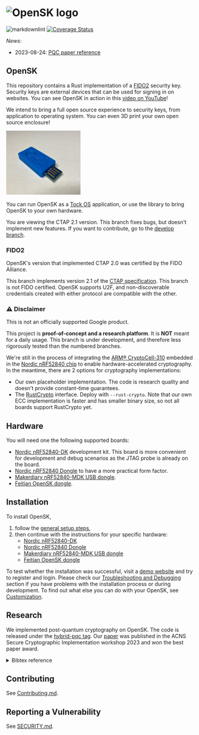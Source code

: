 # <img alt="OpenSK logo" src="docs/img/OpenSK.svg" width="200px">

![markdownlint](https://github.com/google/OpenSK/workflows/markdownlint/badge.svg?branch=2.1)
[![Coverage Status](https://coveralls.io/repos/github/google/OpenSK/badge.svg?branch=2.1)](https://coveralls.io/github/google/OpenSK?branch=2.1)

*News:*

- 2023-08-24: [PQC paper reference](#Research)

## OpenSK

This repository contains a Rust implementation of a
[FIDO2](https://fidoalliance.org/fido2/) security key.
Security keys are external devices that can be used for signing in on websites.
You can see OpenSK in action in this
[video on YouTube](https://www.youtube.com/watch?v=klEozvpw0xg)!

We intend to bring a full open source experience to security keys, from
application to operating system. You can even 3D print your own open source
enclosure!

<img src="docs/img/enclosure.jpg" alt="OpenSK Enclosure" width="200"/>

You can run OpenSK as a [Tock OS](https://tockos.org) application, or use the
library to bring OpenSK to your own hardware.

You are viewing the CTAP 2.1 version. This branch fixes bugs, but doesn't
implement new features. If you want to contribute, go to the
[develop branch](https://github.com/google/OpenSK/tree/develop).

### FIDO2

OpenSK's version that implemented CTAP 2.0 was certified by the FIDO Alliance.

This branch implements version 2.1 of the
[CTAP specification](https://fidoalliance.org/specs/fido-v2.1-ps-20210615/fido-client-to-authenticator-protocol-v2.1-ps-errata-20220621.html).
This branch is not FIDO certified.
OpenSK supports U2F, and non-discoverable credentials created with either
protocol are compatible with the other.

### :warning: Disclaimer

This is not an officially supported Google product.

This project is **proof-of-concept and a research platform**. It is **NOT**
meant for a daily usage. This branch is under development, and therefore less
rigorously tested than the numbered branches.

We're still in the process of integrating the
[ARM&reg; CryptoCell-310](https://developer.arm.com/ip-products/security-ip/cryptocell-300-family)
embedded in the
[Nordic nRF52840 chip](https://infocenter.nordicsemi.com/index.jsp?topic=%2Fps_nrf52840%2Fcryptocell.html)
to enable hardware-accelerated cryptography.
In the meantime, there are 2 options for cryptography implementations:

*   Our own placeholder implementation. The code is research quality and doesn't
    provide constant-time guarantees.
*   The [RustCrypto](https://github.com/RustCrypto) interface. Deploy with
    `--rust-crypto`. Note that our own ECC implementation is faster and has
    smaller binary size, so not all boards support RustCrypto yet.

## Hardware

You will need one the following supported boards:

*   [Nordic nRF52840-DK](https://www.nordicsemi.com/Software-and-Tools/Development-Kits/nRF52840-DK)
    development kit. This board is more convenient for development and debug
    scenarios as the JTAG probe is already on the board.
*   [Nordic nRF52840 Dongle](https://www.nordicsemi.com/Software-and-tools/Development-Kits/nRF52840-Dongle)
    to have a more practical form factor.
*   [Makerdiary nRF52840-MDK USB dongle](https://wiki.makerdiary.com/nrf52840-mdk/).
*   [Feitian OpenSK dongle](https://feitiantech.github.io/OpenSK_USB/).

## Installation

To install OpenSK,
1.  follow the [general setup steps](docs/install.md),
1.  then continue with the instructions for your specific hardware:
	* [Nordic nRF52840-DK](docs/boards/nrf52840dk.md)
	* [Nordic nRF52840 Dongle](docs/boards/nrf52840_dongle.md)
	* [Makerdiary nRF52840-MDK USB dongle](docs/boards/nrf52840_mdk.md)
	* [Feitian OpenSK dongle](docs/boards/nrf52840_feitian.md)

To test whether the installation was successful, visit a
[demo website](https://webauthn.io/) and try to register and login.
Please check our [Troubleshooting and Debugging](docs/debugging.md) section if you
have problems with the installation process or during development. To find out what
else you can do with your OpenSK, see [Customization](docs/customization.md).

## Research

We implemented post-quantum cryptography on OpenSK. The code is released under
the [hybrid-pqc tag](https://github.com/google/OpenSK/releases/tag/hybrid-pqc).
Our [paper](https://eprint.iacr.org/2022/1225) was published in the ACNS
Secure Cryptographic Implementation workshop 2023 and won the best paper award.

<details>
<summary>Bibtex reference</summary>

```
@InProceedings{Ghinea2023hybrid,
    author= {Diana Ghinea and Fabian Kaczmarczyck and Jennifer Pullman and Julien Cretin and Rafael Misoczki and Stefan Kölbl and Luca Invernizzi and Elie Bursztein and Jean-Michel Picod},
    title=  {{Hybrid Post-Quantum Signatures in Hardware Security Keys}},
    booktitle=  {{4th ACNS Workshop on Secure Cryptographic Implementation, Kyoto, Japan}},
    month=  {June},
    year=   {2023},
}
```

</details>

## Contributing

See [Contributing.md](docs/contributing.md).

## Reporting a Vulnerability

See [SECURITY.md](SECURITY.md).
